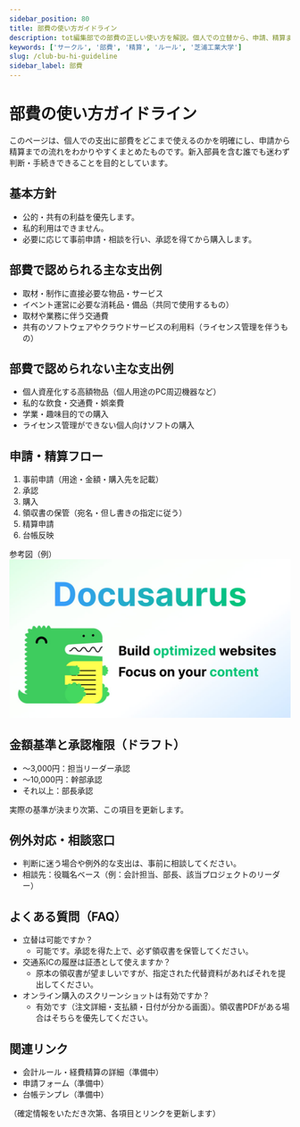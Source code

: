 ```yaml
---
sidebar_position: 80
title: 部費の使い方ガイドライン
description: tot編集部での部費の正しい使い方を解説。個人での立替から、申請、精算までの具体的な流れとルールを新入生にも分かりやすくまとめています。
keywords: ['サークル', '部費', '精算', 'ルール', '芝浦工業大学']
slug: /club-bu-hi-guideline
sidebar_label: 部費
---
```


# 部費の使い方ガイドライン

このページは、個人での支出に部費をどこまで使えるのかを明確にし、申請から精算までの流れをわかりやすくまとめたものです。新入部員を含む誰でも迷わず判断・手続きできることを目的としています。

## 基本方針

- 公的・共有の利益を優先します。
- 私的利用はできません。
- 必要に応じて事前申請・相談を行い、承認を得てから購入します。

## 部費で認められる主な支出例

- 取材・制作に直接必要な物品・サービス
- イベント運営に必要な消耗品・備品（共同で使用するもの）
- 取材や業務に伴う交通費
- 共有のソフトウェアやクラウドサービスの利用料（ライセンス管理を伴うもの）

## 部費で認められない主な支出例

- 個人資産化する高額物品（個人用途のPC周辺機器など）
- 私的な飲食・交通費・娯楽費
- 学業・趣味目的での購入
- ライセンス管理ができない個人向けソフトの購入

## 申請・精算フロー

1. 事前申請（用途・金額・購入先を記載）
2. 承認
3. 購入
4. 領収書の保管（宛名・但し書きの指定に従う）
5. 精算申請
6. 台帳反映

参考図（例）
![精算フロー](./docusaurus-social-card.jpg)

## 金額基準と承認権限（ドラフト）

- 〜3,000円：担当リーダー承認
- 〜10,000円：幹部承認
- それ以上：部長承認

実際の基準が決まり次第、この項目を更新します。

## 例外対応・相談窓口

- 判断に迷う場合や例外的な支出は、事前に相談してください。
- 相談先：役職名ベース（例：会計担当、部長、該当プロジェクトのリーダー）

## よくある質問（FAQ）

- 立替は可能ですか？
  - 可能です。承認を得た上で、必ず領収書を保管してください。
- 交通系ICの履歴は証憑として使えますか？
  - 原本の領収書が望ましいですが、指定された代替資料があればそれを提出してください。
- オンライン購入のスクリーンショットは有効ですか？
  - 有効です（注文詳細・支払額・日付が分かる画面）。領収書PDFがある場合はそちらを優先してください。

## 関連リンク

- 会計ルール・経費精算の詳細（準備中）
- 申請フォーム（準備中）
- 台帳テンプレ（準備中）

（確定情報をいただき次第、各項目とリンクを更新します）
